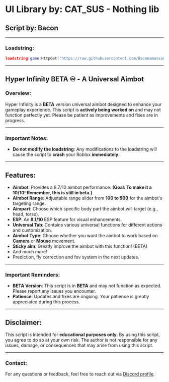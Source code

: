 # UI Library by: **CAT_SUS** - Nothing lib

## Script by: **Bacon**

---

### **Loadstring:**

```lua
loadstring(game:HttpGet("https://raw.githubusercontent.com/Baconamassado/hyperinfinityAimbot/refs/heads/main/hyperinfinity.lua"))()
```

---

## **Hyper Infinity BETA ♾️ - A Universal Aimbot**

### **Overview:**
Hyper Infinity is a **BETA** version universal aimbot designed to enhance your gameplay experience. This script is **actively being worked on** and may not function perfectly yet. Please be patient as improvements and fixes are in progress.

---

### **Important Notes:**

- **Do not modify the loadstring**: Any modifications to the loadstring will cause the script to **crash** your Roblox **immediately**.

---

## **Features:**

- **Aimbot**: Provides a 8.7/10 aimbot performance. **(Goal: To make it a 10/10! Remember, this is still in beta.)**
- **Aimbot Range**: Adjustable range slider from **100 to 500** for the aimbot's targeting range.
- **Aimpart**: Choose which specific body part the aimbot will target (e.g., head, torso).
- **ESP**: An **8.1/10** ESP feature for visual enhancements.
- **Universal Tab**: Contains various universal functions for different actions and customization.
- **Aimbot Type**: Choose whether you want the aimbot to work based on **Camera** or **Mouse** movement.
- **Sticky aim**: Greatly improve the aimbot with this function! (BETA)
- And much more!
- Prediction, fly correction and fov system in the next updates.

---

### **Important Reminders:**

- **BETA Version**: This script is in **BETA** and may not function as expected. Please report any issues you encounter.
- **Patience**: Updates and fixes are ongoing. Your patience is greatly appreciated during this process.

---

## **Disclaimer:**

This script is intended for **educational purposes only**. By using this script, you agree to do so at your own risk. The author is not responsible for any issues, damage, or consequences that may arise from using this script.

---

### **Contact:**

For any questions or feedback, feel free to reach out via [Discord profile](https://discord.com/users/1130485414961098762).
```
